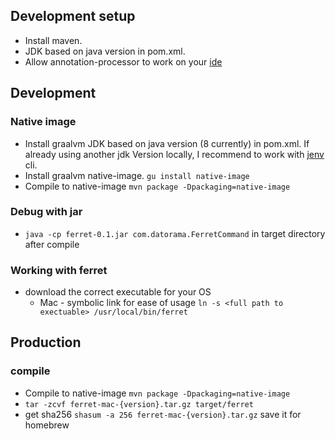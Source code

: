 
## Development setup
* Install maven.
* JDK based on java version in pom.xml.
* Allow annotation-processor to work on your [ide](https://immutables.github.io/apt.html)

## Development
### Native image
* Install graalvm JDK based on java version (8 currently) in pom.xml. If already using another jdk Version locally, I recommend to work with [jenv](https://github.com/jenv/jenv) cli.
* Install graalvm native-image. ```gu install native-image```
* Compile to native-image ```mvn package -Dpackaging=native-image```

### Debug with jar
* ```java -cp ferret-0.1.jar com.datorama.FerretCommand``` in target directory after compile

### Working with ferret
* download the correct executable for your OS
    * Mac - symbolic link for ease of usage ```ln -s <full path to exectuable> /usr/local/bin/ferret```


## Production
### compile
* Compile to native-image ```mvn package -Dpackaging=native-image```
* ```tar -zcvf ferret-mac-{version}.tar.gz target/ferret```
* get sha256 ```shasum -a 256 ferret-mac-{version}.tar.gz``` save it for homebrew
